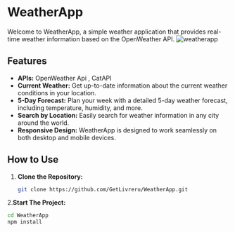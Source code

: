  # WeatherApp

Welcome to WeatherApp, a simple weather application that provides real-time weather information based on the OpenWeather API.
![weatherapp](https://github.com/GetLivreru/WeatherApp/assets/110306539/3551fa6a-0c33-400e-b399-e19f0ccf0827)

## Features
- **APIs:** OpenWeather Api , CatAPI
- **Current Weather:** Get up-to-date information about the current weather conditions in your location.
- **5-Day Forecast:** Plan your week with a detailed 5-day weather forecast, including temperature, humidity, and more.
- **Search by Location:** Easily search for weather information in any city around the world.
- **Responsive Design:** WeatherApp is designed to work seamlessly on both desktop and mobile devices.

## How to Use

1. **Clone the Repository:**
   ```bash
   git clone https://github.com/GetLivreru/WeatherApp.git
2.**Start The Project:**
   ```bash
cd WeatherApp
npm install
